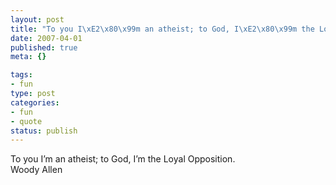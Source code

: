 ```yaml
--- 
layout: post
title: "To you I\xE2\x80\x99m an atheist; to God, I\xE2\x80\x99m the Loyal Opposition."
date: 2007-04-01
published: true
meta: {}

tags: 
- fun
type: post
categories: 
- fun
- quote
status: publish
---
```

To you I&#8217;m an atheist; to God, I&#8217;m the Loyal Opposition.<br />Woody Allen
